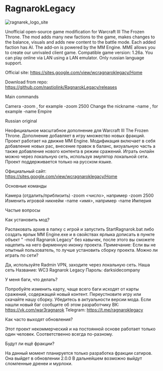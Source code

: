 # RagnarokLegacy
![ragnarek_logo_site](https://github.com/user-attachments/assets/bec65806-f014-4221-ae91-f6540f31c7a1)

Unofficial open-source game modification for Warcraft III The Frozen Throne. 
The mod adds many new factions to the game, makes changes to the balance, visuals and adds new content to the battle mode. 
Each added faction has AI. The add-on is powered by the MM Engine. MME allows you to create our unrivaled client game. Compatible game version: 1.26a.
You can play online via LAN using a LAN emulator. Only russian language support.

Official site: https://sites.google.com/view/wcragnaroklegacy/Home

Download from repo: https://github.com/nastiolink/RagnarokLegacy/releases


Main commands

Camera
-zoom <number>, for example -zoom 2500
Change the nickname
-name <name>, for example -name Empire


Russian original

Неофициальное масштабное дополнение для Warcraft III The Frozen Throne. 
Дополнение добавляет в игру множество новых фракций. Проект работает на движке MM Еngine. 
Модификация включает в себя добавление новых рас, внесение правок в баланс, визуальную часть а также добавление нового контента в режим сражений.
Играть онлайн можно через локальную сеть, используя эмулятор локальной сети. Проект поддерживается только на русском языке.

Официальный сайт: https://sites.google.com/view/wcragnaroklegacy/Home

Основные команды

Камера (отдалить/приблизить)
-zoom <число>, например -zoom 2500
Изменить игровой никнейм
-name <имя>, например -name Империя

Частые вопросы

Как установить мод?

Распаковать архив в папку с игрой и запустить StartRagnarok.bat либо создать ярлык MM Engine.exe и в свойствах ярлыка дописать в пункте объект " -mod Ragnarok Legacy" без кавычек, после этого вы сможете нацепить на него фирменную иконку проекта.
Примечание: Если вы не опытный пользователь, то лучше установить сборку проекта.
Можно ли играть по сети?

Да, используйте Radmin VPN, заходите через локальную сеть.
Наша сеть
Название: WC3 Ragnarok Legacy
Пароль: darksidecompany

У меня баги, что делать?

Попробуйте изменить карту, чаще всего баги исходят от карты сражений, содержащей новый контент.
Переустновите игру или скачайте нашу сборку.
Убедитесь в актуальности версии мода.
Если нашли новый баг сообщите об этом разработчику
ВК: https://vk.com/war3ragnarok
Telegram: https://t.me/ragnaroklegacy

Как часто выходят обновления?

Этот проект некоммерческий и на постоянной основе работает только один человек. Соответственно всегда по-разному.

Будут ли ещё фракции?

На данный момент планируется только разработка фракции сатиров. Она выйдет в обновлении 2.0.0
В дальнейшем возможно выйдут сломленные дренеи и мурлоки.
